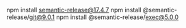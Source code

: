npm install semantic-release@17.4.7
npm install @semantic-release/git@9.0.1
npm install @semantic-release/exec@5.0.0
